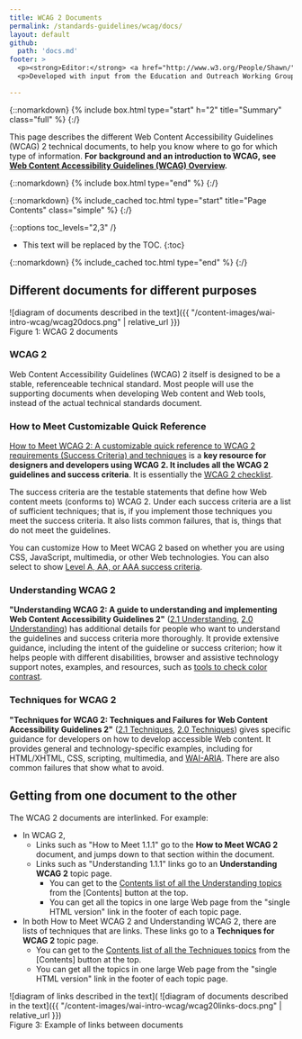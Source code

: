 ```yaml
---
title: WCAG 2 Documents
permalink: /standards-guidelines/wcag/docs/
layout: default
github:
  path: 'docs.md'
footer: >
  <p><strong>Editor:</strong> <a href="http://www.w3.org/People/Shawn/">Shawn Lawton Henry</a>.</p>
  <p>Developed with input from the Education and Outreach Working Group (<a href="https://www.w3.org/WAI/about/groups/eowg/">EOWG</a>).</p>

---
```



{::nomarkdown}
{% include box.html type="start" h="2" title="Summary" class="full" %}
{:/}

This page describes the different Web Content Accessibility Guidelines (WCAG) 2 technical documents, to help you know where to go for which type of information. **For background and an introduction to WCAG, see [Web Content Accessibility Guidelines (WCAG)
Overview](http://www.w3.org/WAI/intro/wcag.php).**

{::nomarkdown}
{% include box.html type="end" %}
{:/}

{::nomarkdown}
{% include_cached toc.html type="start" title="Page Contents" class="simple" %}
{:/}

{::options toc_levels="2,3" /}

-   This text will be replaced by the TOC.
{:toc}

{::nomarkdown}
{% include_cached toc.html type="end" %}
{:/}


## Different documents for different purposes

![diagram of documents described in the text]({{ "/content-images/wai-intro-wcag/wcag20docs.png" | relative_url }})<br>Figure 1: WCAG 2 documents

### WCAG 2

Web Content Accessibility Guidelines (WCAG) 2 itself is
designed to be a stable, referenceable technical standard. Most people
will use the supporting documents when developing Web content and Web
tools, instead of the actual technical standards document.

### How to Meet Customizable Quick Reference

[How to Meet WCAG 2: A customizable quick reference to WCAG 2
requirements (Success Criteria) and
techniques](http://www.w3.org/WAI/WCAG20/quickref/) is a **key resource
for designers and developers using WCAG 2. It includes all the WCAG
2 guidelines and success criteria**. It is essentially the [WCAG 2
checklist](http://www.w3.org/WAI/WCAG20/quickref/).

The success criteria are the testable statements that define how Web
content meets (conforms to) WCAG 2. Under each success criteria are a
list of sufficient techniques; that is, if you implement those
techniques you meet the success criteria. It also lists common failures,
that is, things that do not meet the guidelines.

You can customize How to Meet WCAG 2 based on whether you are using
CSS, JavaScript, multimedia, or other Web technologies. You can also
select to show [Level A, AA, or AAA success
criteria](http://www.w3.org/TR/UNDERSTANDING-WCAG20/conformance.html#uc-levels-head).

### Understanding WCAG 2

**"Understanding WCAG 2: A guide to understanding and implementing Web
Content Accessibility Guidelines 2"** ([2.1 Understanding](/@@), [2.0 Understanding](/TR/UNDERSTANDING-WCAG20/))
has additional details for people who want to understand the guidelines
and success criteria more thoroughly. It provide extensive guidance,
including the intent of the guideline or success criterion; how it helps
people with different disabilities, browser and assistive technology
support notes, examples, and resources, such as [tools to check color
contrast](http://www.w3.org/TR/UNDERSTANDING-WCAG20/visual-audio-contrast-contrast.html#visual-audio-contrast-contrast-resources-head).

### Techniques for WCAG 2

**"Techniques for WCAG 2: Techniques and Failures for Web Content
Accessibility Guidelines 2"** ([2.1 Techniques](/@@), [2.0 Techniques](/TR/WCAG20-TECHS/)) gives specific
guidance for developers on how to develop accessible Web content. It
provides general and technology-specific examples, including for
HTML/XHTML, CSS, scripting, multimedia, and
[WAI-ARIA](http://www.w3.org/WAI/intro/aria). There are also common
failures that show what to avoid.

Getting from one document to the other
--------------------------------------

The WCAG 2 documents are interlinked. For example:

-   In WCAG 2,
    -   Links such as "How to Meet 1.1.1" go to the **How to Meet WCAG
        2** document, and jumps down to that section within the
        document.
    -   Links such as "Understanding 1.1.1" links go to an
        **Understanding WCAG 2** topic page.
        -   You can get to the [Contents list of all the Understanding
            topics](http://www.w3.org/TR/UNDERSTANDING-WCAG20/#contents)
            from the \[Contents\] button at the top.
        -   You can get all the topics in one large Web page from the
            "single HTML version" link in the footer of each topic page.
-   In both How to Meet WCAG 2 and Understanding WCAG 2, there are
    lists of techniques that are links. These links go to a **Techniques
    for WCAG 2** topic page.
    -   You can get to the [Contents list of all the Techniques
        topics](http://www.w3.org/TR/WCAG20-TECHS/#contents) from the
        \[Contents\] button at the top.
    -   You can get all the topics in one large Web page from the
        "single HTML version" link in the footer of each topic page.

![diagram of links described in the text](
![diagram of documents described in the text]({{ "/content-images/wai-intro-wcag/wcag20links-docs.png" | relative_url }})<br>
Figure 3: Example of links between documents
